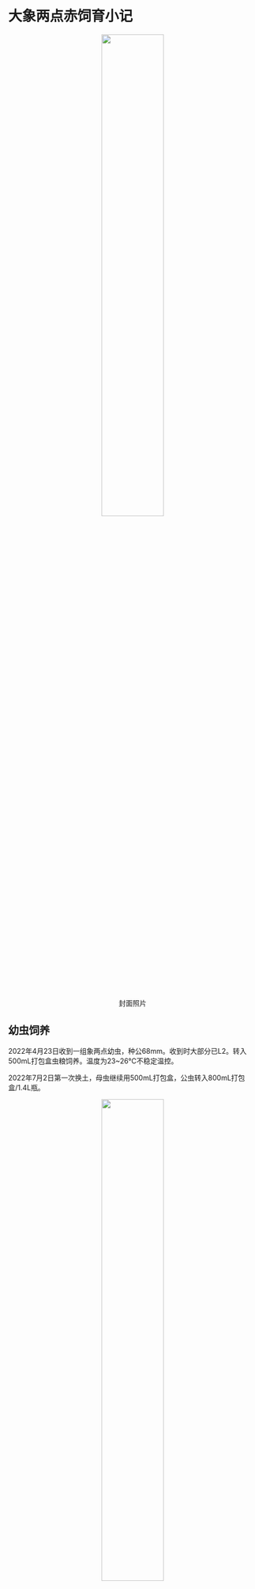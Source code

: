 # 大象两点赤饲育小记

<div align=center><img width="50%" src=".pic/IMG_20220927_123404.jpg"/></div>

<div align="center">封面照片</div>

## 幼虫饲养

2022年4月23日收到一组象两点幼虫，种公68mm。收到时大部分已L2。转入500mL打包盒虫粮饲养。温度为23~26℃不稳定温控。

2022年7月2日第一次换土，母虫继续用500mL打包盒，公虫转入800mL打包盒/1.4L瓶。

<div align=center><img width="50%" src=".pic/IMG_20220702_100103.jpg"/></div>

<div align="center">2022年7月2日第一次换土</div>

2022年7月23日发现第一只母虫前蛹，8月12日羽化。

<div align=center><img width="50%" src=".pic/IMG_20220813_234305.jpg"/></div>

<div align="center">Pam No.5 ♀</div>

2022年9月3日挖开第一只公虫蛹，9月14日羽化，仅44mm。

<div align=center><img width="37.5%" src=".pic/IMG_20220903_202411.jpg"/></div>

<div align="center">Pam No.2 ♂ 蛹照</div>

<div align=center><img width="50%" src=".pic/IMG_20220927_123158.jpg"/></div>

<div align="center">Pam No.2 ♂ 羽化44mm</div>

## 数据

+ Pam No.2 ♂ 44mm
    + 2022.3初 已孵化
    + 2022.4.23 500mL打包盒虫粮
    + 2022.7.2 800mL打包盒虫粮，L3 4.3g
    + 2022.7.23 发现前蛹
    + 2022.8.12 羽化

+ Pam No.3 ♂ 未测量，45mm+
    + 2022.3初 已孵化
    + 2022.4.23 500mL打包盒虫粮
    + 2022.7.2 1.4L瓶虫粮，L3 7.5g
    + 2022.9.27 羽化

+ Pam No.1 ♂ 短牙未测量
    + 2022.3初 已孵化
    + 2022.4.23 500mL打包盒虫粮
    + 2022.7.2 1.4L瓶虫粮，L3 6.2g
    + 2022.9.26 羽化

## 小结

本轮饲养成绩远不及种亲，推测原因有：
1. 三月快递被退回，拖到4月底才发，低龄时管理不周；
2. 换土时机不好，L2时换1.4L瓶做好防虫应该可以一罐到底；
3. L3时刚好为夏天，泡沫箱更换冰袋不及时导致温控条件不稳定（种亲为18℃低温饲养个体）。
